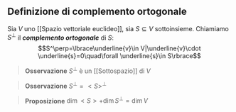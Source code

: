 ## Definizione di complemento ortogonale
Sia $V$ uno [[Spazio vettoriale euclideo]], sia $S\subseteq V$ sottoinsieme.
Chiamiamo $S^\perp$ il ***complemento ortogonale*** di $S$:
$$S^\perp=\lbrace\underline{v}\in V|\underline{v}\cdot \underline{s}=0\quad\forall \underline{s}\in S\rbrace$$
>**Osservazione**
>$S^\perp$ è un [[Sottospazio]] di $V$

>**Osservazione**
>$S^\perp= <S>^\perp$

>**Proposizione**
>$\dim<S>+\dim S^\perp=\dim V$
